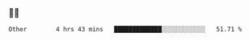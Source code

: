 ### 👨‍💻

<!--START_SECTION:waka-->

```text
Other        4 hrs 43 mins   █████████████░░░░░░░░░░░░   51.71 %
```

<!--END_SECTION:waka-->
